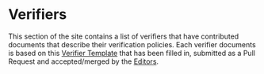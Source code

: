 # Verifiers

This section of the site contains a list of verifiers that have contributed documents
that describe their verification policies. Each verifier documents is based on this [Verifier Template](../6.%20Templates/Verifier.md)
that has been filled in, submitted as a Pull Request and accepted/merged by the [Editors](../5.%20Governance/Governance.md#editors).
